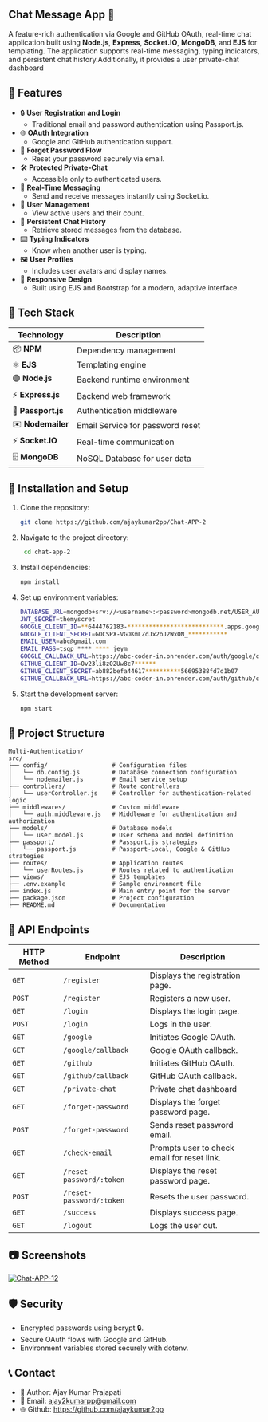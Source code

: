 ## Chat Message App 🚀

A feature-rich authentication via Google and GitHub OAuth, real-time chat application built using **Node.js**, **Express**, **Socket.IO**, **MongoDB**, and **EJS** for templating. The application supports real-time messaging, typing indicators, and persistent chat history.Additionally, it provides a user private-chat dashboard



## 🌟 Features

- 🔒 **User Registration and Login**
  - Traditional email and password authentication using Passport.js.
- 🌐 **OAuth Integration**
  - Google and GitHub authentication support.
- 📧 **Forget Password Flow**
  - Reset your password securely via email.
- 🛠️ **Protected Private-Chat**
  - Accessible only to authenticated users.
- 🔗 **Real-Time Messaging**
  - Send and receive messages instantly using Socket.io.
- 👥 **User Management**
  - View active users and their count.
- 📜 **Persistent Chat History**
  - Retrieve stored messages from the database.
- ⌨️ **Typing Indicators**
  - Know when another user is typing.
- 🖼️ **User Profiles**
  - Includes user avatars and display names.
- 📱  **Responsive Design**
  - Built using EJS and Bootstrap for a modern, adaptive interface.

## 🚀 Tech Stack

| Technology        | Description                 |
| ----------------- | --------------------------- |
| 📦 **NPM**        | Dependency management       |
| ⚛️ **EJS**   | Templating engine          |
| 🟢 **Node.js**    | Backend runtime environment |
| ⚡ **Express.js** | Backend web framework       |
| 🔑 **Passport.js**        | Authentication middleware  |
| ✉️ **Nodemailer**        | Email Service for password reset  |
| ⚡ **Socket.IO**       |Real-time communication |
| 🗄️ **MongoDB**    | NoSQL Database for user data           |

## 🚀 Installation and Setup

1. Clone the repository:
   ```bash
   git clone https://github.com/ajaykumar2pp/Chat-APP-2
   ```
2. Navigate to the project directory:
   ```bash
    cd chat-app-2
   ```
3. Install dependencies:
   ```bash
   npm install
   ```
4. Set up environment variables:
   ```bash
   DATABASE_URL=mongodb+srv://<username>:<password>mongodb.net/USER_AUTH?retryWrites=true&w=majority
   JWT_SECRET=themyscret
   GOOGLE_CLIENT_ID=**6444762183-***************************.apps.googleusercontent.com
   GOOGLE_CLIENT_SECRET=GOCSPX-VGOKmLZdJx2oJ2WxON_***********
   EMAIL_USER=abc@gmail.com
   EMAIL_PASS=tsqp **** **** jeym
   GOOGLE_CALLBACK_URL=https://abc-coder-in.onrender.com/auth/google/callback
   GITHUB_CLIENT_ID=Ov23li8zO2Uw8c7******
   GITHUB_CLIENT_SECRET=ab882befa44617**********56695388fd7d1b07
   GITHUB_CALLBACK_URL=https://abc-coder-in.onrender.com/auth/github/callback
   ```
5. Start the development server:
   ```bash
   npm start
   ```


## 📁 Project Structure

```
Multi-Authentication/
src/
├── config/                  # Configuration files
│   └── db.config.js         # Database connection configuration
│   └── nodemailer.js        # Email service setup
├── controllers/             # Route controllers
│   └── userController.js    # Controller for authentication-related logic
├── middlewares/             # Custom middleware
│   └── auth.middleware.js   # Middleware for authentication and authorization
├── models/                  # Database models
│   └── user.model.js        # User schema and model definition
├── passport/                # Passport.js strategies
│   └── passport.js          # Passport-Local, Google & GitHub strategies
├── routes/                  # Application routes
│   └── userRoutes.js        # Routes related to authentication
├── views/                   # EJS templates
├── .env.example             # Sample environment file
├── index.js                 # Main entry point for the server
├── package.json             # Project configuration
├── README.md                # Documentation
```

## 🚦 API Endpoints

| HTTP Method | Endpoint                  | Description                                    |
|--------------|---------------------------|------------------------------------------------|
| `GET`        | `/register`                | Displays the registration page.               |
| `POST`       | `/register`                | Registers a new user.                         |
| `GET`        | `/login`                   | Displays the login page.                      |
| `POST`       | `/login`                   | Logs in the user.                             |
| `GET`        | `/google`             | Initiates Google OAuth.                       |
| `GET`        | `/google/callback`    | Google OAuth callback.                        |
| `GET`        | `/github`             | Initiates GitHub OAuth.                       |
| `GET`        | `/github/callback`    | GitHub OAuth callback.                        |
| `GET`        | `/private-chat`               | Private chat dashboard  |
| `GET`        | `/forget-password`         | Displays the forget password page.            |
| `POST`       | `/forget-password`         | Sends reset password email.                   |
| `GET`        | `/check-email`             | Prompts user to check email for reset link.   |
| `GET`        | `/reset-password/:token`   | Displays the reset password page.             |
| `POST`       | `/reset-password/:token`   | Resets the user password.                     |
| `GET`        | `/success`                 | Displays success page.                        |
| `GET`        | `/logout`                  | Logs the user out.                            |



## 📷 Screenshots
<a href="https://ibb.co/4J9Rhvp"><img src="https://i.ibb.co/Pt3GqXg/Chat-APP-12.png" alt="Chat-APP-12" border="0"></a>

## 🛡️ Security

- Encrypted passwords using bcrypt 🔒.
- Secure OAuth flows with Google and GitHub.
- Environment variables stored securely with dotenv.

## 📞 Contact

- 👤 Author: Ajay Kumar Prajapati
- 📧 Email: ajay2kumarpp@gmail.com
- 🌐 Github: https://github.com/ajaykumar2pp
